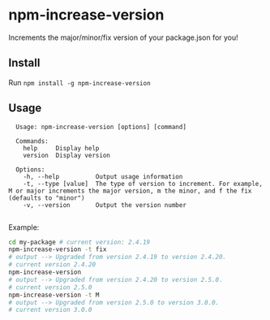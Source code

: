 # npm-increase-version

Increments the major/minor/fix version of your package.json for you!

## Install

Run `npm install -g npm-increase-version`

## Usage

```
  Usage: npm-increase-version [options] [command]
  
  Commands:
    help     Display help
    version  Display version
  
  Options:
    -h, --help          Output usage information
    -t, --type [value]  The type of version to increment. For example, M or major increments the major version, m the minor, and f the fix (defaults to "minor")
    -v, --version       Output the version number
  
```

Example:

```bash
cd my-package # current version: 2.4.19
npm-increase-version -t fix
# output --> Upgraded from version 2.4.19 to version 2.4.20.
# current version 2.4.20
npm-increase-version
# output --> Upgraded from version 2.4.20 to version 2.5.0.
# current version 2.5.0
npm-increase-version -t M
# output --> Upgraded from version 2.5.0 to version 3.0.0.
# current version 3.0.0
```
